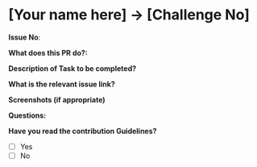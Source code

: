 <!-- **Please delete any line that is not being used throughout this page.** -->

<!-- Are you working on a challenge? -->

# [Your name here] -> [Challenge No]

<!-- Are you working on an issue? -->

**Issue No**: <!-- Add issue number E.g #40-->

**What does this PR do?:**

<!-- E.g Add challenge 1 solution -->

**Description of Task to be completed?**

<!-- Are there any changes required before merging this PR? -->

**What is the relevant issue link?**

<!-- If none, delete both lines. -->

**Screenshots (if appropriate)**

**Questions:**

**Have you read the contribution Guidelines?**

- [ ] Yes
- [ ] No
